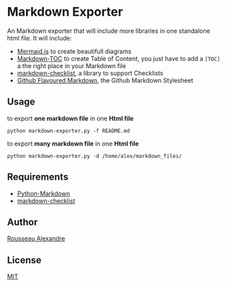 # Markdown Exporter

An Markdown exporter that will include more libraries in one standalone html 
file. It will include:

* [Mermaid.js][mermaid.js] to create beautifull diagrams
* [Markdown-TOC][Markdown-TOC] to create Table of Content, you just have to add
 a `[TOC]` a the right place in your Markdown file
* [markdown-checklist][markdown-checklist], a library to support Checklists
* [Github Flavoured Markdown][GFM], the Github Markdown Stylesheet

## Usage

to export **one markdown file** in one **Html file**

    python markdown-exporter.py -f README.md


to export **many markdown file** in one **Html file**

    python markdown-exporter.py -d /home/alex/markdown_files/

    

## Requirements

* [Python-Markdown][Python-Markdown]
* [markdown-checklist][Python-Markdown]

## Author

[Rousseau Alexandre][madeindjs]

## License

[MIT](https://opensource.org/licenses/MIT)


[Python-Markdown]: https://pythonhosted.org/Markdown/
[Markdown-TOC]: https://pythonhosted.org/Markdown/extensions/toc.html
[markdown-checklist]: https://github.com/FND/markdown-checklist
[mermaid.js]: https://github.com/knsv/mermaid
[GFM]: https://gist.github.com/andyferra/2554919

[madeindjs]: https://github.com/madeindjs/